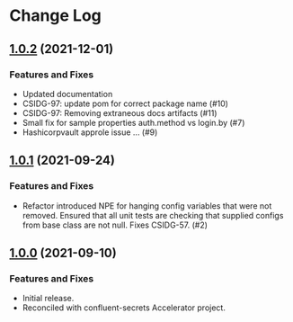 # Change Log

## [1.0.2](https://github.com/confluentinc/csid-config-providers/releases/tag/1.0.2) (2021-12-01)

### Features and Fixes
 - Updated documentation
 - CSIDG-97: update pom for correct package name (#10)
 - CSIDG-97: Removing extraneous docs artifacts (#11)
 - Small fix for sample properties auth.method vs login.by (#7)
 - Hashicorpvault approle issue ... (#9)

## [1.0.1](https://github.com/confluentinc/csid-config-providers/releases/tag/1.0.1) (2021-09-24)

### Features and Fixes
- Refactor introduced NPE for hanging config variables that were not removed. Ensured that all unit tests are checking that supplied configs from base class are not null. Fixes CSIDG-57. (#2)

## [1.0.0](https://github.com/confluentinc/csid-config-providers/releases/tag/1.0.0) (2021-09-10)

### Features and Fixes
- Initial release.
- Reconciled with confluent-secrets Accelerator project.

